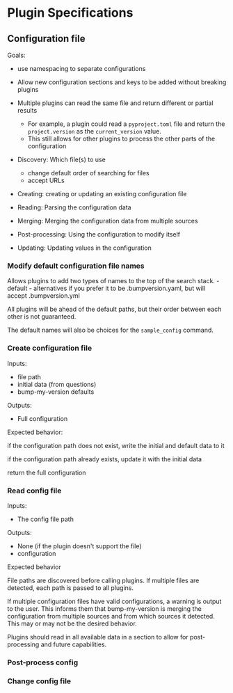 # Plugin Specifications

## Configuration file

Goals:
- use namespacing to separate configurations
- Allow new configuration sections and keys to be added without breaking plugins
- Multiple plugins can read the same file and return different or partial results
  - For example, a plugin could read a `pyproject.toml` file and return the `project.version` as the `current_version` value.
  - This still allows for other plugins to process the other parts of the configuration


- Discovery: Which file(s) to use
  - change default order of searching for files
  - accept URLs
- Creating: creating or updating an existing configuration file
- Reading: Parsing the configuration data
- Merging: Merging the configuration data from multiple sources
- Post-processing: Using the configuration to modify itself
- Updating: Updating values in the configuration


### Modify default configuration file names

Allows plugins to add two types of names to the top of the search stack.
    - default
    - alternatives
if you prefer it to be .bumpversion.yaml, but will accept .bumpversion.yml

All plugins will be ahead of the default paths, but their order between each other is not guaranteed.

The default names will also be choices for the `sample_config` command.

### Create configuration file

Inputs:

- file path
- initial data (from questions)
- bump-my-version defaults

Outputs:

- Full configuration

Expected behavior:

if the configuration path does not exist, write the initial and default data to it

if the configuration path already exists, update it with the initial data

return the full configuration

### Read config file

Inputs:

- The config file path

Outputs:

- None (if the plugin doesn't support the file)
- configuration

Expected behavior

File paths are discovered before calling plugins. If multiple files are detected, each path is passed to all plugins.

If multiple configuration files have valid configurations, a warning is output to the user. This informs them that bump-my-version is merging the configuration from multiple sources and from which sources it detected. This may or may not be the desired behavior.

Plugins should read in all available data in a section to allow for post-processing and future capabilities.

### Post-process config


### Change config file
